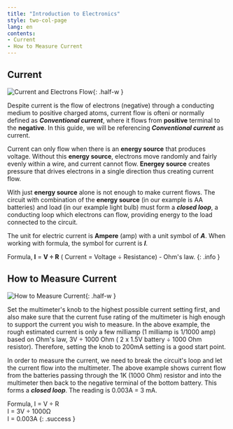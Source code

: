 ```yaml
---
title: "Introduction to Electronics"
style: two-col-page
lang: en
contents:
- Current
- How to Measure Current
---
```


## Current

![Current and Electrons Flow](img/current_electrons_flow.svg){: .half-w }

Despite current is the flow of electrons (negative) through a conducting medium to positive charged atoms, current flow is ofteni or normally defined as ***Conventional current***, where it flows from **positive** terminal to the **negative**. In this guide, we will be referencing ***Conventional current*** as current.

Current can only flow when there is an **energy source** that produces voltage. Without this **energy source**, electrons move randomly and fairly evenly within a wire, and current cannot flow. **Energey source** creates pressure that drives electrons in a single direction thus creating current flow.

With just  **energy source** alone is not enough to make current flows. The circuit with combination of the **energy source** (in our example is AA batteries) and load (in our example light bulb) must form a ***closed loop***, a conducting loop which electrons can flow, providing energy to the load connected to the circuit.

The unit for electric current is **Ampere** (amp) with a unit symbol of ***A***. When working with formula, the symbol for current is ***I***.

Formula, **I** = **V ÷ R** ( Current = Voltage ÷ Resistance) -  Ohm's law.
{: .info }

## How to Measure Current

![How to Measure Current](img/measure_current.svg){: .half-w }

Set the multimeter's knob to the highest possible current setting first, and also make sure that the current fuse rating of the multimeter is high enough to support the current you wish to measure. In the above example, the rough estimated current is only a few milliamp (1 milliamp is 1/1000 amp) based on Ohm's law, 3V ÷ 1000 Ohm ( 2 x 1.5V battery ÷ 1000 Ohm resistor). Therefore, setting the knob to 200mA setting is a good start point.

In order to measure the current, we need to break the circuit's loop and let the current flow into the multimeter. The above example shows current flow from the batteries passing through the 1K (1000 Ohm) resistor and into the multimeter then back to the negative terminal of the bottom battery. This forms a ***closed loop***. The reading is 0.003A = 3 mA.

Formula, 
I = V ÷ R 
<br/>I = 3V ÷ 1000Ω
<br/>I = 0.003A
{: .success }
